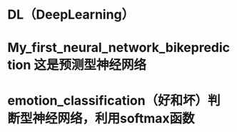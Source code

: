 # DL（DeepLearning）
# My_first_neural_network_bikeprediction 这是预测型神经网络
# emotion_classification（好和坏）判断型神经网络，利用softmax函数
